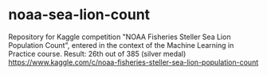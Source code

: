 # noaa-sea-lion-count
Repository for Kaggle competition "NOAA Fisheries Steller Sea Lion Population Count", entered in the context of the Machine Learning in Practice course. Result: 26th out of 385 (silver medal)
https://www.kaggle.com/c/noaa-fisheries-steller-sea-lion-population-count
